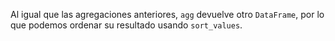 Al igual que las agregaciones anteriores, `agg` devuelve otro `DataFrame`, por lo que podemos ordenar su resultado usando `sort_values`.
